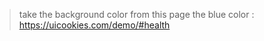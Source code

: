 > take the background color from this page the blue color :
https://uicookies.com/demo/#health

>  
